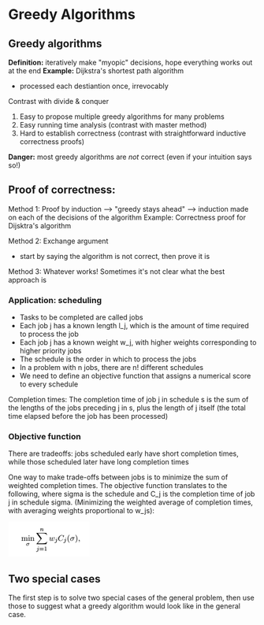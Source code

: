 # Greedy Algorithms

## Greedy algorithms
__Definition:__ iteratively make "myopic" decisions, hope everything works out at the end
__Example:__ Dijkstra's shortest path algorithm
- processed each destiantion once, irrevocably

Contrast with divide & conquer
1. Easy to propose multiple greedy algorithms for many problems
2. Easy running time analysis (contrast with master method)
3. Hard to establish correctness (contrast with straightforward inductive correctness proofs)

__Danger:__ most greedy algorithms are _not_ correct (even if your intuition says so!)

## Proof of correctness:
Method 1: Proof by induction --> "greedy stays ahead" --> induction made on each of the decisions of the algorithm
Example: Correctness proof for Dijsktra's algorithm

Method 2: Exchange argument
* start by saying the algorithm is not correct, then prove it is

Method 3: Whatever works! Sometimes it's not clear what the best approach is

### Application: scheduling
* Tasks to be completed are called jobs
* Each job j has a known length l_j, which is the amount of time required to process the job
* Each job j has a known weight w_j, with higher weights corresponding to higher priority jobs
* The schedule is the order in which to process the jobs
* In a problem with n jobs, there are n! different schedules
* We need to define an objective function that assigns a numerical score to every schedule

Completion times: The completion time of job j in schedule s is the sum of the lengths of the jobs preceding j in s, plus the length of j itself (the total time elapsed before the job has been processed)

### Objective function
There are tradeoffs: jobs scheduled early have short completion times, while those scheduled later have long completion times

One way to make trade-offs between jobs is to minimize the sum of weighted completion times. The objective function translates to the following, where sigma is the schedule and C_j is the completion time of job j in schedule sigma. (Minimizing the weighted average of completion times, with averaging weights proportional to w_js):

![scheduling_completion_time](scheduling_completion_time.png)

## Two special cases
The first step is to solve two special cases of the general problem, then use those to suggest what a greedy algorithm would look like in the general case.